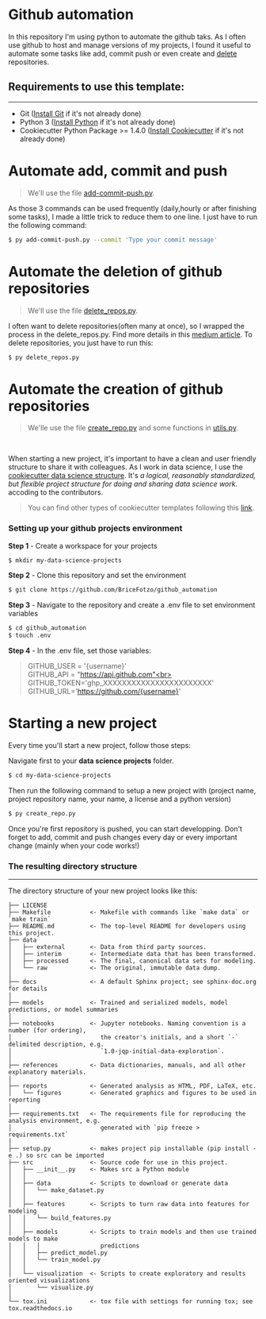 # Github automation

In this repository I'm using python to automate the github taks. As I often use github to host and manage versions of my projects, I found it useful to automate some tasks like add, commit push or even create and [delete](https://bricefotzo.medium.com/how-to-delete-many-git-repositories-at-once-fe4e9ed61751) repositories. 

## Requirements to use this template:
-----------
 - Git ([Install Git](https://git-scm.com/downloads) if it's not already done)
 - Python 3 ([Install Python](https://www.python.org/downloads/) if it's not already done)
 - Cookiecutter Python Package >= 1.4.0 ([Install Cookiecutter](http://cookiecutter.readthedocs.org/en/latest/installation.html) if it's not already done)  

# Automate add, commit and push 
> We'll use the file [add-commit-push.py](https://github.com/BriceFotzo/github_automation/blob/master/add-commit-push.py). <br>

As those 3 commands can be used frequently (daily,hourly or after finishing some tasks), I made a little trick to reduce them to one line. 
I just have to run the following command:
``` bash
$ py add-commit-push.py --commit 'Type your commit message'
```
# Automate the deletion of github repositories 
> We'll use the file [delete_repos.py](https://github.com/BriceFotzo/github_automation/blob/master/delete_repos.py). <br>

I often want to delete repositories(often many at once), so I wrapped the process in the delete_repos.py. Find more details in this [medium article](https://bricefotzo.medium.com/how-to-delete-many-git-repositories-at-once-fe4e9ed61751).
To delete repositories, you just have to run this:
``` bash
$ py delete_repos.py
```
# Automate the creation of github repositories
> We'lle use the file [create_repo.py](https://github.com/BriceFotzo/github_automation/blob/master/create_repo.py) and some functions in [utils.py](https://github.com/BriceFotzo/github_automation/blob/master/utils.py).
<br>

When starting a new project, it's important to have a clean and user friendly structure to share it with colleagues. As I work in data science, I use the [cookiecutter data science structure](https://drivendata.github.io/cookiecutter-data-science/). It's _a logical, reasonably standardized, but flexible project structure for doing and sharing data science work._ accoding to the contributors.

>You can find other types of cookiecutter templates following this [link](https://github.com/topics/cookiecutter-template).

### Setting up your github projects environment

**Step 1** - Create a workspace for your projects
``` bash
$ mkdir my-data-science-projects
```
**Step 2** - Clone this repository and set the environment
``` bash
$ git clone https://github.com/BriceFotzo/github_automation
```
**Step 3** - Navigate to the repository and create a .env file to set environment variables
``` bash
$ cd github_automation
$ touch .env
```
**Step 4** - In the .env file, set those variables:

>GITHUB_USER = '{username}' <br>
>GITHUB_API = "https://api.github.com"<br>
>GITHUB_TOKEN='ghp_XXXXXXXXXXXXXXXXXXXXXXX'<br>
>GITHUB_URL='https://github.com/{username}'

# Starting a new project 

Every time you'll start a new project, follow those steps:

Navigate first to your **data science projects** folder.
``` bash
$ cd my-data-science-projects
```

Then run the following command to setup a new project with (project name, project repository name, your name, a license and a python version)
``` bash
$ py create_repo.py
```
Once you're first repository is pushed, you can start developping.
Don't forget to add, commit and push changes every day or every important change (mainly when your code works!)

### The resulting directory structure
------------

The directory structure of your new project looks like this: 

```
├── LICENSE
├── Makefile           <- Makefile with commands like `make data` or `make train`
├── README.md          <- The top-level README for developers using this project.
├── data
│   ├── external       <- Data from third party sources.
│   ├── interim        <- Intermediate data that has been transformed.
│   ├── processed      <- The final, canonical data sets for modeling.
│   └── raw            <- The original, immutable data dump.
│
├── docs               <- A default Sphinx project; see sphinx-doc.org for details
│
├── models             <- Trained and serialized models, model predictions, or model summaries
│
├── notebooks          <- Jupyter notebooks. Naming convention is a number (for ordering),
│                         the creator's initials, and a short `-` delimited description, e.g.
│                         `1.0-jqp-initial-data-exploration`.
│
├── references         <- Data dictionaries, manuals, and all other explanatory materials.
│
├── reports            <- Generated analysis as HTML, PDF, LaTeX, etc.
│   └── figures        <- Generated graphics and figures to be used in reporting
│
├── requirements.txt   <- The requirements file for reproducing the analysis environment, e.g.
│                         generated with `pip freeze > requirements.txt`
│
├── setup.py           <- makes project pip installable (pip install -e .) so src can be imported
├── src                <- Source code for use in this project.
│   ├── __init__.py    <- Makes src a Python module
│   │
│   ├── data           <- Scripts to download or generate data
│   │   └── make_dataset.py
│   │
│   ├── features       <- Scripts to turn raw data into features for modeling
│   │   └── build_features.py
│   │
│   ├── models         <- Scripts to train models and then use trained models to make
│   │   │                 predictions
│   │   ├── predict_model.py
│   │   └── train_model.py
│   │
│   └── visualization  <- Scripts to create exploratory and results oriented visualizations
│       └── visualize.py
│
└── tox.ini            <- tox file with settings for running tox; see tox.readthedocs.io
```



